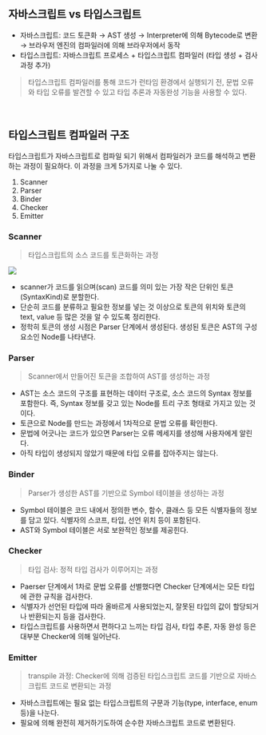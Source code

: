 ## 자바스크립트 vs 타입스크립트
- 자바스크립트: 코드 토큰화 → AST 생성 → Interpreter에 의해 Bytecode로 변환 → 브라우저 엔진의 컴파일러에 의해 브라우저에서 동작
- 타입스크립트: 자바스크립트 프로세스 + 타입스크립트 컴파일러 (타입 생성 + 검사 과정 추가)

> 타입스크립트 컴파일러를 통해 코드가 런타임 환경에서 실행되기 전, 문법 오류와 타입 오류를 발견할 수 있고 타입 추론과 자동완성 기능을 사용할 수 있다.

<br />

## 타입스크립트 컴파일러 구조
타입스크립트가 자바스크립트로 컴파일 되기 위해서 컴파일러가 코드를 해석하고 변환하는 과정이 필요하다. 
이 과정을 크게 5가지로 나눌 수 있다.

1. Scanner
2. Parser
3. Binder
4. Checker
5. Emitter

### Scanner
> 타입스크립트의 소스 코드를 토큰화하는 과정

![](https://velog.velcdn.com/images/dohun31/post/aac194c5-9298-4df9-a27f-1afab4d32996/image.gif)

- scanner가 코드를 읽으며(scan) 코드를 의미 있는 가장 작은 단위인 토큰(SyntaxKind)로 분할한다.
- 단순히 코드를 분류하고 필요한 정보를 넣는 것 이상으로 토큰의 위치와 토큰의 text, value 등 많은 것을 알 수 있도록 정리한다.
- 정학히 토큰의 생성 시점은 Parser 단계에서 생성된다. 생성된 토큰은 AST의 구성 요소인 Node를 나타낸다.

### Parser
> Scanner에서 만들어진 토큰을 조합하여 AST를 생성하는 과정

- AST는 소스 코드의 구조를 표현하는 데이터 구조로, 소스 코드의 Syntax 정보를 포함한다. 즉, Syntax 정보를 갖고 있는 Node를 트리 구조 형태로 가지고 있는 것이다.
- 토큰으로 Node를 만드는 과정에서 1차적으로 문법 오류를 확인한다.
- 문법에 어긋나는 코드가 있으면 Parser는 오류 메세지를 생성해 사용자에게 알린다. 
- 아직 타입이 생성되지 않았기 때문에 타입 오류를 잡아주지는 않는다.

### Binder
> Parser가 생성한 AST를 기반으로 Symbol 테이블을 생성하는 과정

- Symbol 테이블은 코드 내에서 정의한 변수, 함수, 클래스 등 모든 식별자들의 정보를 담고 있다. 식별자의 스코프, 타입, 선언 위치 등이 포함된다.
- AST와 Symbol 테이블은 서로 보완적인 정보를 제공힌다. 

### Checker
> 타입 검사: 정적 타입 검사가 이루어지는 과정

- Paerser 단계에서 1차로 문법 오류를 선별했다면 Checker 단계에서는 모든 타입에 관한 규칙을 검사한다.
- 식별자가 선언된 타입에 따라 올바르게 사용되었는지, 잘못된 타입의 값이 할당되거나 반환되는지 등을 검사한다.
- 타입스크립트를 사용하면서 편하다고 느끼는 타입 검사, 타입 추론, 자동 완성 등은 대부분 Checker에 의해 일어난다.

### Emitter
> transpile 과정: Checker에 의해 검증된 타입스크립트 코드를 기반으로 자바스크립트 코드로 변환되는 과정

- 자바스크립트에는 필요 없는 타입스크립트의 구문과 기능(type, interface, enum 등)을 나눈다.
- 필요에 의해 완전히 제거하기도하여 순수한 자바스크립트 코드로 변환된다.
